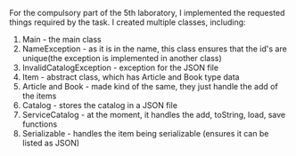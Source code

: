 For the compulsory part of the 5th laboratory, I implemented the requested things required by the task.
I created multiple classes, including:
1. Main - the main class
2. NameException - as it is in the name, this class ensures that the id's are unique(the exception is implemented in another class)
3. InvalidCatalogException - exception for the JSON file
4. Item - abstract class, which has Article and Book type data
5. Article and Book - made kind of the same, they just handle the add of the items
6. Catalog - stores the catalog in a JSON file
7. ServiceCatalog - at the moment, it handles the add, toString, load, save functions
8. Serializable - handles the item being serializable (ensures it can be listed as JSON)